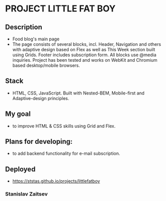 # PROJECT LITTLE FAT BOY

## Description
* Food blog's main page
* The page consists of several blocks, incl. Header, Navigation and others with adaptive design based on Flex as well as This Week section   built using Grids. Footer includes subscription form. All blocks use @media inquiries. Project has been tested and works on WebKit and Chromium based desktop/mobile browsers.

## Stack
* HTML, CSS, JavaScript. Built with Nested-BEM, Mobile-first and Adaptive-design principles.

## My goal
* to improve HTML & CSS skills using Grid and Flex.

## Plans for developing:  
* to add backend functionality for e-mail subscription.

## Deployed
* https://ststas.github.io/projects/littlefatboy

### Stanislav Zaitsev 
